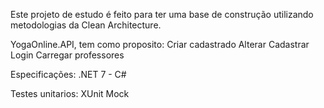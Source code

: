 Este projeto de estudo é feito para ter uma base de construção utilizando metodologias da Clean Architecture.

YogaOnline.API, tem como proposito:
  Criar cadastrado
  Alterar Cadastrar
  Login
  Carregar professores

Especificações: 
  .NET 7 - C#

Testes unitarios:
  XUnit 
  Mock
